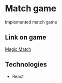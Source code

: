 # Match game
Implemented match game

## Link on game
[Magic Match](https://match-game-it.netlify.app/)

## Technologies
* React

